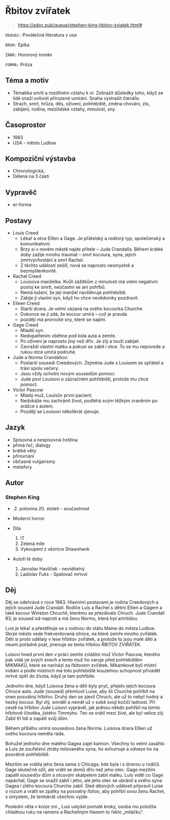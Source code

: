 # Řbitov zvířatek

> https://adoc.pub/queue/stephen-king-hbitov-zviatek.html#

``Období:`` Poválečná literatura v usa

``DRUH:`` Epika

``ŽÁNR:`` Hororový román

``FORMA:`` Próza

## Téma a motiv

- Tématika smrti a rozdílném vztahu k ní. Zobrazit důsledky toho, když se lidé snaží ovlivnit přirozené umírání. Snaha vystrašit čtenáře.
- Strach, smrt, hrůza, děs, oživení, pohřebiště, změna chování, zlo, zabíjení, rodina, mezilidské vztahy, minulost, sny.

## Časoprostor

- 1983
- USA - město Ludlow

## Kompoziční výstavba

- Chronologická,
- Dělená na 3 části

## Vypravěč

- er-forma

## Postavy

- Louis Creed
    - Lékař a otce Eillen a Gage. Je přátelský a rodinný typ, společenský a komunikativní. 
    - Brzy si v novém městě najde přítele – Juda Crandalla. Během krátké doby zažije mnoho traumat – smrt kocoura, syna, jejich zmrtvýchvstání a smrt Rachel.
    - Z těchto událostí zešílí, nová se naprosto nesmyslně a bezmyšlenkovitě.
- Rachel Creed
    - Louisova manželka. Kvůli zážitkům z minulosti má velmi negativní postoj ke smrti, neúčastní se ani pohřbů. 
    - Nemá tušení, že její manžel navštěvuje pohřebiště. 
    - Zabije jí vlastní syn, když ho chce nevědomky pozdravit.
- Eileen Creed
    - Starší dcera. Je velmi vázaná na svého kocourka Churche
    - Dokonce se jí zdá, že kocour umírá – což je pravda
    - později má prorocké sny, které se naplní.
- Gage Creed
    - Mladší syn. 
    - Nedopatřením vběhne pod kola auta a zemře. 
    - Po oživení je naprosto jiný než dřív. Je zlý a touží zabíjet. 
    - Zavraždí vlastní matku a pokusí se zabít i otce. To se mu nepovede a rukou otce umírá podruhé.
- Jude a Norma Crandallovi 
    - Postarší sousedi Creedových. Zejména Jude s Louisem se spřátelí a tráví spolu večery. 
    - Jsou vždy ochotní novým sousedům pomoci. 
    - Jude poví Louisovi o zázračném pohřebišti, protože mu chce pomoct.
- Victor Pascow
    - Mladý muž, Louisův první pacient.
    - Nedokáže mu zachránit život, podléhá svým těžkým zraněním po srážce s autem. 
    - Později se Louisovi několikrát zjevuje.
    
## Jazyk

- Spisovná a nespisovná čeština
- přimá řeč, dialogy
- krátké věty
- přirovnání
- občasné vulgarismy
- metafory

## Autor

### Stephen King

- .2. polovina 20. století - součastnost
- Moderní horror
- Díla
    1. IT 
    2. Zelená míle
    3. Vykoupení z věznice Shawshank

- Autoři té doby
    1. Jaroslav Havlíček - neviditelný
    2. Ladislav Fuks - Spalovač mrtvol

## Děj

Děj se odehrává v roce 1983. Hlavními postavami je rodina Creedových a jejich soused Jude Crandall. Rodiče Luis a Rachel s dětmi Ellien a Gagem a také kocour Winston Chruchil, kterému se přezdívalo Chruch.  Jude Crandall 83, je soused od-naproti a má ženu Normu, která trpí artritidou.

Luis je lékař a přestěhuje se s rodinou do státu Maine do města Ludlow. Skrze město vede frekventovaná silnice, na které zemře mnoho zvířátek. Děti si proto udělaly v lese hřbitov zvířátek, a protože to jsou malé děti a neumí pořádně psát, jmenuje se tento hřbitov ŘBITOV ZVIŘÁTEK.

Luisovi hned první den v práci zemře zvláštní muž Victor Pascow, kterého pak vídá ve svých snech a tento muž ho varuje před pohřebištěm MIKMAKŮ, které se nachází za řbitovem zvířátek. Mikamkové byli místní indiáni a podle místních má toto pohřebiště kouzelnou schopnost přivádět mrtvé zpět do života, když je tam pohřbíte.

Jednoho dne, když Luisova žena a děti byly pryč, přejelo jejich kocoura Chruce auto. Jude (soused) přemluvil Luise, aby šli Churche pohřbít na onen posvátný hřbiřov. Druhý den se zjevil Chruch, ale už to nebyl hodný a hezký kocour. Byl zlý, smrděl a neměl už v sobě svojí kočičí ladnost. Při cestě na hřbitov Jude Luisovi vyprávěl, jak jednou někdo pohřbil na tomto hřbitově člověka, jistého Timmyho. Ten se vrátil mezi živé, ale byl velice zlý. Zabil tři lidi a zapálil svůj dům.

Během příběhu umírá sousedovo žena Norma. Luisova dcera Ellien už svého kocoura neměla ráda.

Bohužel jednoho dne malého Gagea zajel kamion. Všechny to velmi zasáhlo a Luis ze zoufalství ztráty milovaného syna, ho exhumuje a odveze ho na posvátné pohřebiště.

Mezitím se vrátila jeho žena sama z Chicaga, kde byla i s dcerou u rodičů.  Gage skutečně ožil, ale vrátil se domů dřív než jeho otec. Gage mezitím zapálil sousedův dům a otcovým skalpelem zabil matku. Luis viděl co Gage napáchal, Gage se snažil zabít i jeho, ale jeho otec se ubránil a svého syna Gagea i zlého kocoura Churche zabil. Sled děsivých událostí připravil Luise o rozum a vrátil se zpátky na posvatný řbitov, aby pohřbil svou ženu Rachel, s úmyslem, že tentokrát všechno vyjde.

Poslední věta v knize zní „ Luis uslyšel pomalé kroky,  osoba mu položila chladnou ruku na rameno a Racheliným hlasem to řeklo „miláčku“.